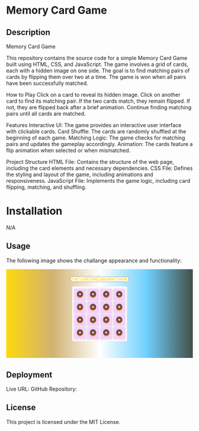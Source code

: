# Memory Card Game

## Description
Memory Card Game

This repository contains the source code for a simple Memory Card Game built using HTML, CSS, and JavaScript. The game involves a grid of cards, each with a hidden image on one side. The goal is to find matching pairs of cards by flipping them over two at a time. The game is won when all pairs have been successfully matched.

How to Play
Click on a card to reveal its hidden image.
Click on another card to find its matching pair.
If the two cards match, they remain flipped. If not, they are flipped back after a brief animation.
Continue finding matching pairs until all cards are matched.


Features
Interactive UI: The game provides an interactive user interface with clickable cards.
Card Shuffle: The cards are randomly shuffled at the beginning of each game.
Matching Logic: The game checks for matching pairs and updates the gameplay accordingly.
Animation: The cards feature a flip animation when selected or when mismatched.


Project Structure
HTML File: Contains the structure of the web page, including the card elements and necessary dependencies.
CSS File: Defines the styling and layout of the game, including animations and responsiveness.
JavaScript File: Implements the game logic, including card flipping, matching, and shuffling.


# Installation
N/A

## Usage
The following image shows the challange appearance and functionality:


![Application Screenshot](assets/images/screenshot.png)


## Deployment
Live URL: 
GitHub Repository: 

## License
This project is licensed under the MIT License.